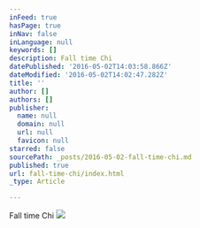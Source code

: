 ```yaml
---
inFeed: true
hasPage: true
inNav: false
inLanguage: null
keywords: []
description: Fall time Chi
datePublished: '2016-05-02T14:03:58.866Z'
dateModified: '2016-05-02T14:02:47.282Z'
title: ''
author: []
authors: []
publisher:
  name: null
  domain: null
  url: null
  favicon: null
starred: false
sourcePath: _posts/2016-05-02-fall-time-chi.md
published: true
url: fall-time-chi/index.html
_type: Article

---
```

Fall time Chi
![](https://the-grid-user-content.s3-us-west-2.amazonaws.com/7de2f464-9b03-448a-b9ba-233a7a951255.jpg)